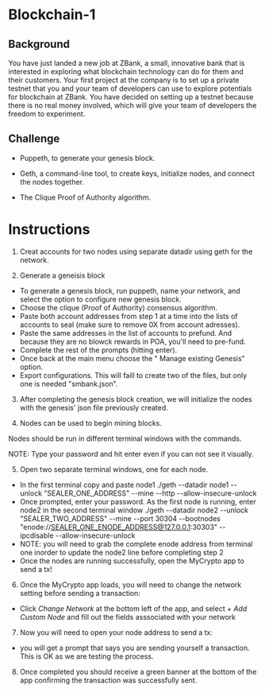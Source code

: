 # Blockchain-1
## Background
You have just landed a new job at ZBank, a small, innovative bank that is interested in exploring what
blockchain technology can do for them and their customers.
Your first project at the company is to set up a private testnet that you and your team of developers
can use to explore potentials for blockchain at ZBank. You have decided on setting up a testnet because 
there is no real money involved, which will give your team of developers the freedom to experiment.

## Challenge
* Puppeth, to generate your genesis block.

* Geth, a command-line tool, to create keys, initialize nodes, and connect the nodes together.

* The Clique Proof of Authority algorithm.

# Instructions

1. Creat accounts for two nodes using separate datadir using geth for the network.

2. Generate a geneisis block

* To generate a genesis block, run puppeth, name your network, and select the option to configure new genesis block.
* Choose the clique (Proof of Authority) consensus algorithm.
* Paste both account addresses from step 1 at a time into the lists of accounts to seal (make sure to remove 0X from account adresses).
* Paste the same addresses in the list of accounts to prefund. And because they are no blowck rewards in POA, you'll need to pre-fund.
* Complete the rest of the prompts (hitting enter).
* Once back at the main menu choose the " Manage existing Genesis" option.
* Export configurations. This will faill to create two of the files, but only one is needed "smbank.json".

3. After completing the genesis block creation, we will initialize the nodes with the genesis' json file previously created.

4. Nodes can be used to begin mining blocks.

  Nodes should be run in different terminal windows with the commands.

  NOTE: Type your password and hit enter even if you can not see it visually.
  
5. Open two separate terminal windows, one for each node.
  * In the first terminal copy and paste node1 ./geth --datadir node1 --unlock "SEALER_ONE_ADDRESS" --mine --http --allow-insecure-unlock
  * Once prompted, enter your password. As the first node is running, enter node2 in the second terminal window ./geth --datadir node2 --unlock "SEALER_TWO_ADDRESS" --mine --port 30304 --bootnodes "enode://SEALER_ONE_ENODE_ADDRESS@127.0.0.1:30303" --ipcdisable --allow-insecure-unlock
  * NOTE: you will need to grab the complete enode address from terminal one inorder to update the node2 line before completing step 2
  * Once the nodes are running successfully, open the MyCrypto app to send a tx!

6. Once the MyCrypto app loads, you will need to change the network setting before sending a transaction:
  * Click _Change Network_ at the bottom left of the app, and select _+ Add Custom Node_ and fill out the fields asssociated with your network

7. Now you will need to open your node address to send a tx:
  * you will get a prompt that says you are sending yourself a transaction. This is OK as we are testing the process.

8. Once completed you should receive a green banner at the bottom of the app confirming the transaction was successfully sent.

